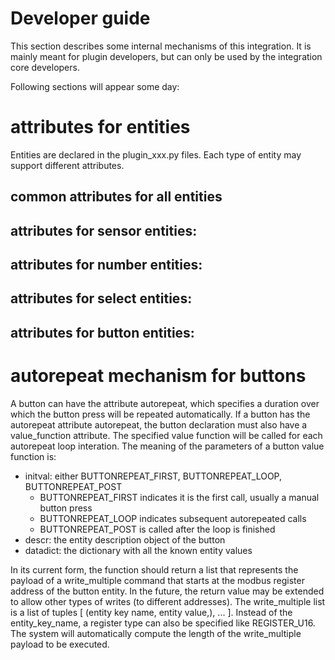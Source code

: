 # Developer guide

This section describes some internal mechanisms of this integration. It is mainly meant for plugin developers, but can only be used by the integration core developers.

Following sections will appear some day:
# attributes for entities

Entities are declared in the plugin_xxx.py files.
Each type of entity may support different attributes.

## common attributes for all entities

## attributes for sensor entities:

## attributes for number entities:

## attributes for select entities:

## attributes for button entities:


# autorepeat mechanism for buttons

A button can have the attribute autorepeat, which specifies a duration over which the button press will be repeated automatically.
If a button has the autorepeat attribute autorepeat, the button declaration must also have a value_function attribute. The specified value function will be called for each autorepeat loop interation.
The meaning of the parameters of a button value function is:
* initval: either BUTTONREPEAT_FIRST, BUTTONREPEAT_LOOP, BUTTONREPEAT_POST
  * BUTTONREPEAT_FIRST indicates it is the first call, usually a manual button press
  * BUTTONREPEAT_LOOP indicates subsequent autorepeated calls
  * BUTTONREPEAT_POST is called after the loop is finished 
* descr: the entity description object of the button
* datadict: the dictionary with all the known entity values
  
In its current form, the function should return a list that represents the payload of a write_multiple command that starts at the modbus register address of the button entity.
In the future, the return value may be extended to allow other types of writes (to different addresses).
The write_multiple list is a list of tuples [ (entity key name, entity value,), ... ]. Instead of the entity_key_name, a register type can also be specified like REGISTER_U16.
The system will automatically compute the length of the write_multiple payload to be executed.
